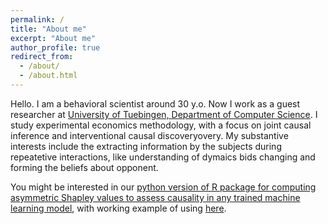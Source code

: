 ```yaml
---
permalink: /
title: "About me"
excerpt: "About me"
author_profile: true
redirect_from: 
  - /about/
  - /about.html
---
```


Hello. I am a behavioral scientist around 30 y.o. Now I work as a guest researcher at [University of Tuebingen, Department of Computer Science](https://uni-tuebingen.de/fakultaeten/mathematisch-naturwissenschaftliche-fakultaet/fachbereiche/informatik/lehrstuehle/decision-making/). I study experimental economics methodology, with a focus on joint causal inference and interventional causal discoveryovery. My substantive interests include the extracting information by the subjects during repeatetive interactions, like understanding of dymaics bids changing and forming the beliefs about opponent. 

You might be interested in our [python version of R package for computing asymmetric Shapley values to assess causality in any trained machine learning model](https://pypi.org/project/shapflex/?fbclid=IwAR0zQbnK7whnnzJBAg-vT_il_EWq8hgVd5M0ItZHvWViOJMVKgQ9Q-Flq5E), with working example of using [here](https://github.com/gregory-ch/shap_flex_porting/blob/main/shap_joint.ipynb?fbclid=IwAR2udEr0EKQaZokTuXonnGtxfTRRVQIdGnKwJ6MzPYUG0rY-oEtSWdhZsg8). 